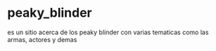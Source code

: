 # peaky_blinder
es un sitio acerca de los peaky blinder con varias tematicas como las armas, actores y demas
